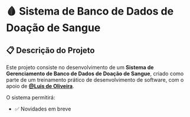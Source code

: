 # 🩸 Sistema de Banco de Dados de Doação de Sangue

## 📋 Descrição do Projeto

Este projeto consiste no desenvolvimento de um **Sistema de Gerenciamento de Banco de Dados de Doação de Sangue**, criado como parte de um treinamento prático de desenvolvimento de software, com o apoio de **[@Luis de Oliveira](https://www.linkedin.com/in/luisdeol/)**.

O sistema permitirá:
* ✅ Novidades em breve

